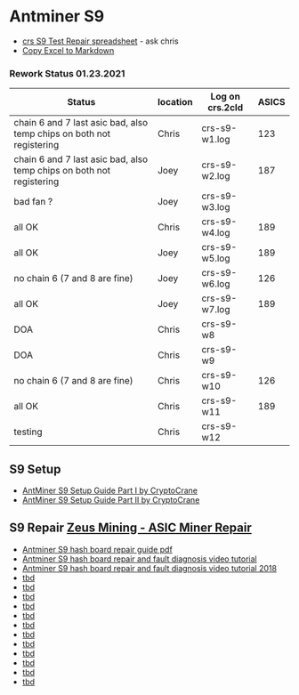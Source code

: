 # Antminer S9


- [crs S9 Test Repair spreadsheet](https://docs.google.com/spreadsheets/d/1OY2vIPBp0MtdGgWja4nCJwE-r7zml7iQ-lLumCsUtlI/edit#gid=1822583908) - ask chris
- [Copy Excel to Markdown](https://thisdavej.com/copy-table-in-excel-and-paste-as-a-markdown-table/)

### Rework Status 01.23.2021
| Status                                                               | location | Log on crs.2cld | ASICS |
|----------------------------------------------------------------------|----------|-----------------|-------|
| chain 6 and 7 last asic bad, also temp chips on both not registering | Chris    | crs-s9-w1.log   | 123   |
| chain 6 and 7 last asic bad, also temp chips on both not registering | Joey     | crs-s9-w2.log   | 187   |
| bad fan ?                                                            | Joey     | crs-s9-w3.log   |       |
| all OK                                                               | Chris    | crs-s9-w4.log   | 189   |
| all OK                                                               | Joey     | crs-s9-w5.log   | 189   |
| no chain 6 (7 and 8 are fine)                                        | Joey     | crs-s9-w6.log   | 126   |
| all OK                                                               | Joey     | crs-s9-w7.log   | 189   |
| DOA                                                                  | Chris    | crs-s9-w8       |       |
| DOA                                                                  | Chris    | crs-s9-w9       |       |
| no chain 6 (7 and 8 are fine)                                        | Chris    | crs-s9-w10      | 126   |
| all OK                                                               | Chris    | crs-s9-w11      | 189   |
| testing                                                              | Chris    | crs-s9-w12      |       |

## S9 Setup
- [AntMiner S9 Setup Guide Part I by CryptoCrane](https://www.youtube.com/watch?v=sz-XZL77qqs)
- [AntMiner S9 Setup Guide Part II by CryptoCrane](https://www.youtube.com/watch?v=tUQcE6I7jzk)

## S9 Repair [Zeus Mining - ASIC Miner Repair](https://www.zeusbtc.com/ASIC-Miner-Repair/)
- [Antminer S9 hash board repair guide pdf](./S9hashBoardRepairGuide.pdf)
- [Antminer S9 hash board repair and fault diagnosis video tutorial](https://www.youtube.com/watch?v=5WH7g61d90w)
- [Antminer S9 hash board repair and fault diagnosis video tutorial 2018](https://www.youtube.com/watch?v=yAiaHwRkrC4)
- [tbd]()
- [tbd]()
- [tbd]()
- [tbd]()
- [tbd]()
- [tbd]()
- [tbd]()
- [tbd]()
- [tbd]()
- [tbd]()
- [tbd]()
- [tbd]()
